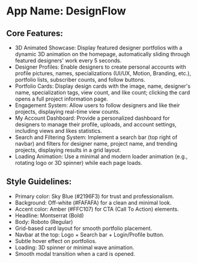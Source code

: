 # **App Name**: DesignFlow

## Core Features:

- 3D Animated Showcase: Display featured designer portfolios with a dynamic 3D animation on the homepage, automatically sliding through featured designers' work every 5 seconds.
- Designer Profiles: Enable designers to create personal accounts with profile pictures, names, specializations (UI/UX, Motion, Branding, etc.), portfolio lists, subscriber counts, and follow buttons.
- Portfolio Cards: Display design cards with the image, name, designer's name, specialization tags, view count, and like count; clicking the card opens a full project information page.
- Engagement System: Allow users to follow designers and like their projects, displaying real-time view counts.
- My Account Dashboard: Provide a personalized dashboard for designers to manage their profile, uploads, and account settings, including views and likes statistics.
- Search and Filtering System: Implement a search bar (top right of navbar) and filters for designer name, project name, and trending projects, displaying results in a grid layout.
- Loading Animation: Use a minimal and modern loader animation (e.g., rotating logo or 3D spinner) while each page loads.

## Style Guidelines:

- Primary color: Sky Blue (#2196F3) for trust and professionalism.
- Background: Off-white (#FAFAFA) for a clean and minimal look.
- Accent color: Amber (#FFC107) for CTA (Call To Action) elements.
- Headline: Montserrat (Bold)
- Body: Roboto (Regular)
- Grid-based card layout for smooth portfolio placement.
- Navbar at the top: Logo + Search bar + Login/Profile button.
- Subtle hover effect on portfolios.
- Loading: 3D spinner or minimal wave animation.
- Smooth modal transition when a card is opened.